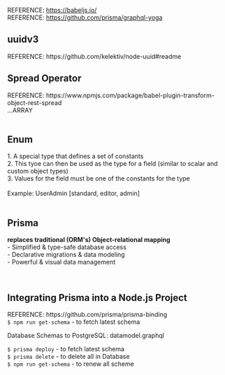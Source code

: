 REFERENCE: https://babeljs.io/<br/>
REFERENCE: https://github.com/prisma/graphql-yoga<br/>
<h2>uuidv3</h2>
REFERENCE: https://github.com/kelektiv/node-uuid#readme<br/>
<h2>Spread Operator</h2>
REFERENCE: https://www.npmjs.com/package/babel-plugin-transform-object-rest-spread<br/>
...ARRAY<br/>
<br/>
<h2>Enum</h2>
1. A special type that defines a set of constants<br/>
2. This tyoe can then be used as the type for a field (similar to scalar and custom object types)<br/>
3. Values for the field must be one of the constants for the type<br/>
<br/>
Example: UserAdmin [standard, editor, admin]<br/>
<br/>
<h2>Prisma</h2>
<p><b>replaces traditional (ORM's) Object-relational mapping</b><br/>
- Simplified & type-safe database access<br/>
- Declarative migrations & data modeling<br/>
- Powerful & visual data management<br/></p>
<br/>
<h2>Integrating Prisma into a Node.js Project</h2>
REFERENCE: https://github.com/prisma/prisma-binding<br/>
<code>$ npm run get-schema</code> - to fetch latest schema<br/>
<p>Database Schemas to PostgreSQL: datamodel.graphql</p>
<code>$ prisma deploy</code> - to fetch latest schema<br/>
<code>$ prisma delete</code> - to delete all in Database<br/>
<code>$ npm run get-schema</code> - to renew all scheme<br/>